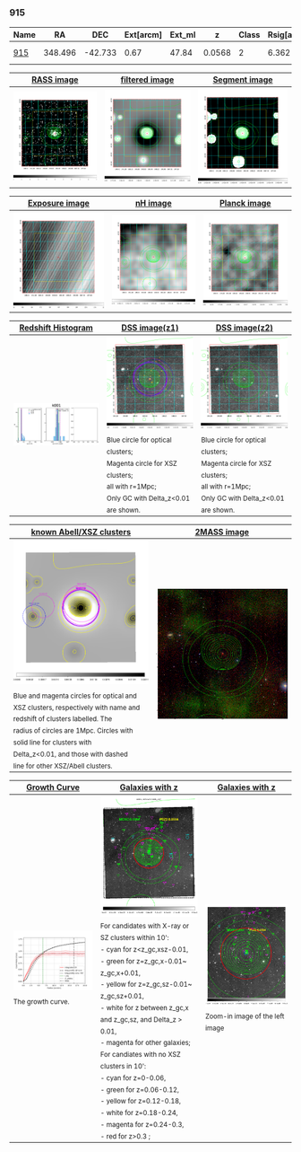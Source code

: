 <div STYLE="page-break-after: always;"></div>

### 915

|Name          |RA          |DEC      | Ext[arcm] | Ext_ml | z    | Class| Rsig[arcmin] | CRsig[c/s] | CR500[c/s] | R500[Mpc] |L500[erg/s]|F500[erg/s/cm^2]| M500[Msun]|Tx[keV]|beta|GC(XSZ,Delta_z<0.01)| GC(OPT,Delta_z<0.01)|GC|alias|
|--------------|------------|------------|---|---|-----------|--------|------|------|----|----|----|----|----|----|----|----|----|----|---|
|[915](script/915.md)     | 348.496       | -42.733       | 0.67    | 47.84   | 0.0568 | 2   | 6.362 |1.150 |1.555 |1.087 |2.437e+44 |3.163e-11 |3.855e+14 |5.012 |1.010 |Tar, |A, |Tar, A, |k001|

|[RASS image](../image/915/915_img.pdf)|[filtered image](../image/915/915_fil.pdf)|[Segment image](../image/915/915_seg.pdf)|
|-------------------|--------------------|-------------------|
| <img src="../image/915/915_img.png" width="300">  | <img src="../image/915/915_fil.png" width="300">   | <img src="../image/915/915_seg.png" width="300">  |

|[Exposure image](../image/915/915_mex.pdf)| [nH image](../image/915/915_nh.pdf)| [Planck image](../image/915/915_p.pdf)|
|-------------------|--------------------|-------------------|
|<img src="../image/915/915_mex.png" width="300">   | <img src="../image/915/915_nh.png" width="300">    | <img src="../image/915/915_p.png" width="300"> |

|[Redshift Histogram](../image/915/915_zg.pdf) | [DSS image(z1)](../image/915/915_dss_z1.pdf)      |  [DSS image(z2)](../image/915/915_dss_z2.pdf)    |
|-------------------|--------------------|-------------------|
|<img src="../image/915/915_zg.png" width="300"> |<img src="../image/915/915_dss_z1.png" width="300"> <sub><br>Blue circle for optical clusters; <br>Magenta circle for XSZ clusters; <br>all with r=1Mpc; <br>Only GC with Delta_z<0.01 are shown. </sub>| <img src="../image/915/915_dss_z2.png" width="300"><sub><br>Blue circle for optical clusters; <br>Magenta circle for XSZ clusters; <br>all with r=1Mpc; <br>Only GC with Delta_z<0.01 are shown. </sub> |

|[known Abell/XSZ clusters](../image/915/915_m.pdf) | [2MASS image](../image/915/915_2mass.pdf)      |
|-------------------|-------------------|
|<img src=../image/915/915_m.png width="300"> <sub><br>Blue and magenta circles for optical and <br>XSZ clusters, respectively with name and <br>redshift of clusters labelled. The <br>radius of circles are 1Mpc. Circles with <br>solid line for clusters with <br>Delta_z<0.01, and those with dashed <br>line for other XSZ/Abell clusters.        </sub>|<img src="../image/915/915_2mass.png" width="300">  |

|[Growth Curve](../image/915/915_gca_all.png) |[Galaxies with z](../image/915/915_opt_ned.pdf) |[Galaxies with z](../image/915/915_opt_ned_zoom.pdf) |
|-------------------|-------------------|-------------------|
| <img src="../image/915/915_gca_all.png" width="300"> <sub><br>The growth curve.</sub>| <img src=../image/915/915_opt_ned.png width="300"> <br><sub> For candidates with X-ray or SZ clusters within 10': <br> - cyan for z<z_gc,xsz-0.01, <br> - green for z=z_gc,x-0.01~ z_gc,x+0.01, <br> - yellow for z=z_gc,sz-0.01~ z_gc,sz+0.01, <br> - white for z between z_gc,x and z_gc,sz, and Delta_z > 0.01, <br> - magenta for other galaxies; <br>For candiates with no XSZ clusters in 10': <br> - cyan for z=0-0.06, <br> - green for z=0.06-0.12, <br> - yellow for z=0.12-0.18, <br> - white for z=0.18-0.24, <br> - magenta for z=0.24-0.3, <br> - red for z>0.3 ;  </sub>|<img src=../image/915/915_opt_ned_zoom.png width="300">  <br><sub> Zoom-in image of the left image</sub>|




